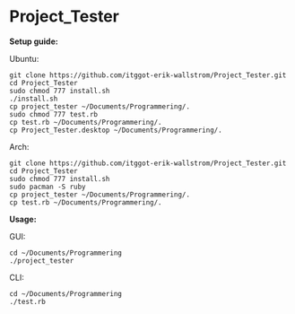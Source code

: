 # Project_Tester

**Setup guide:**

Ubuntu:

	git clone https://github.com/itggot-erik-wallstrom/Project_Tester.git
	cd Project_Tester
	sudo chmod 777 install.sh
	./install.sh
	cp project_tester ~/Documents/Programmering/.
	sudo chmod 777 test.rb
	cp test.rb ~/Documents/Programmering/.
	cp Project_Tester.desktop ~/Documents/Programmering/.

Arch:
	
	git clone https://github.com/itggot-erik-wallstrom/Project_Tester.git
	cd Project_Tester
	sudo chmod 777 install.sh
	sudo pacman -S ruby
	cp project_tester ~/Documents/Programmering/.
	cp test.rb ~/Documents/Programmering/.

**Usage:**

GUI:

	cd ~/Documents/Programmering
	./project_tester

CLI:

	cd ~/Documents/Programmering
	./test.rb

